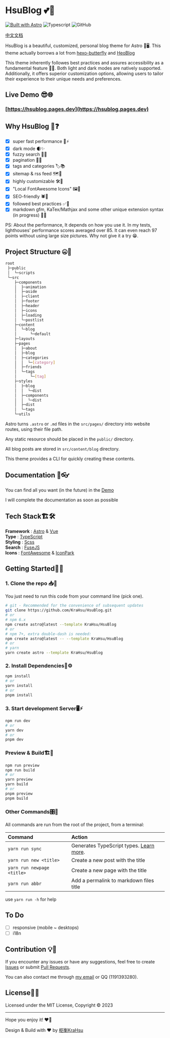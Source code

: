 # HsuBlog 💕🏡

[![Built with Astro](https://astro.badg.es/v1/built-with-astro.svg)](https://astro.build)
![Typescript](https://img.shields.io/badge/TypeScript-007ACC?style=for-the-badge&logo=typescript&logoColor=white)
![GitHub](https://img.shields.io/github/license/satnaing/astro-paper?color=%232F3741&style=for-the-badge)

[中文文档](/README_ZH.md)

HsuBlog is a beautiful, customized, personal blog theme for Astro 🌟🖥️. This theme actually borrows a lot from [hexo-butterfly](https://github.com/jerryc127/hexo-theme-butterfly) and [HeoBlog](https://blog.zhheo.com/update/)

This theme inherently followes best practices and assures accessibility as a fundamental feature 📜✅. Both light and dark modes are natively supported. Additionally, it offers superior customization options, allowing users to tailor their experience to their unique needs and preferences.

## Live Demo 😎🌐

### [https://hsublog.pages.dev](https://hsublog.pages.dev)

## Why HsuBlog 🤪❓

- [x] super fast performance 🚀⚡
- [x] dark mode 🌒✨
- [x] fuzzy search 🔎💡
- [x] pagination 📄📌
- [x] tags and categories 🏷️📚
- [x] sitemap & rss feed 🗺️🔔
- [x] highly customizable 🛠️🎨
- [x] "Local FontAwesome Icons" 🖼️💎
- [x] SEO-friendly 🕷️🔗
- [x] followed best practices ✅🥇
- [x] markdown gfm, KaTex/Mathjax and some other unique extension syntax (in progress) 📝🔧

PS: About the performance, It depends on how you use it. In my tests, lighthouses' performance scores averaged over 85. It can even reach 97 points without using large size pictures. Why not give it a try 😁.

## Project Structure 🤐📂

```bash
root
 ├─public
 │  └─scripts
 └─src
    ├─components
    │  ├─animation
    │  ├─aside
    │  ├─client
    │  ├─footer
    │  ├─header
    │  ├─icons
    │  ├─loading
    │  └─postlist
    ├─content
    │  └─blog
    │      └─default
    ├─layouts
    ├─pages
    │  ├─about
    │  ├─blog
    │  ├─categories
    │  │  └─[category]
    │  ├─friends
    │  └─tags
    │      └─[tag]
    ├─styles
    │  ├─blog
    │  │  └─dist
    │  ├─components
    │  │  └─dist
    │  ├─dist
    │  └─tags
    └─utils
```

Astro turns `.astro` or `.md` files in the `src/pages/` directory into website routes, using their file path.

Any static resource should be placed in the `public/` directory.

All blog posts are stored in `src/content/blog` directory.

This theme provides a  CLI for quickly creating these contents.

## Documentation 📄👓

You can find all you want (in the future) in the [Demo](https://demo.krahsu.top)

I will complete the documentation as soon as possible

## Tech Stack🏗️🛠️

**Framework** : [Astro](https://astro.build/) & [Vue](https://vuejs.org/)  
**Type** : [TypeScript](https://www.typescriptlang.org/)  
**Styling** : [Scss](https://www.sass.hk/)  
**Search** : [FuseJS](https://fusejs.io/)  
**Icons** : [FontAwesome](https://fontawesome.com/) & [IconPark](https://iconpark.oceanengine.com/home)

## Getting Started🚀🏁

### 1. Clone the repo 📥📝

You just need to run this code from your command line (pick one).

```bash
# git - Recommended for the convenience of subsequent updates
git clone https://github.com/KraHsu/HsuBlog.git
# or 
# npm 6.x
npm create astro@latest --template KraHsu/HsuBlog
# or 
# npm 7+, extra double-dash is needed:
npm create astro@latest -- --template KraHsu/HsuBlog
# or 
# yarn
yarn create astro --template KraHsu/HsuBlog
```

### 2. Install Dependencies🧰⚙️

```bash
npm install
# or
yarn install
# or 
pnpm install
```

### 3. Start development Server🖥️⚡

```bash
npm run dev
# or
yarn dev
# or
pnpm dev
```

### Preview & Build🏗️👀

```bash
npm run preview
npm run build
# or
yarn preview
yarn build
# or
pnpm preview
pnpm build
```

### Other Commands🎛️🔧

All commands are run from the root of the project, from a terminal:

| Command                    | Action                                                                                                     |
| :------------------------- | :--------------------------------------------------------------------------------------------------------- |
| `yarn run sync`            | Generates TypeScript types. [Learn more](https://docs.astro.build/en/reference/cli-reference/#astro-sync). |
| `yarn run new <title>`     | Create a new post with the title                                                                           |
| `yarn run newpage <title>` | Create a new page with the title                                                                           |
| `yarn run abbr`            | Add a permalink to markdown files title                                                                    |

use `yarn run -h` for help

## To Do

- [ ] responsive (mobile ~ desktops)
- [ ] i18n

## Contribution 💡💬

If you encounter any issues or have any suggestions, feel free to create [Issues](https://github.com/KraHsu/HsuBlog/issues) or submit [Pull Requests](https://github.com/KraHsu/HsuBlog/pulls).

You can also contact me through [my email](mailto:charles040318@gmail.com) or QQ (1191393280).

## License📃🔏

Licensed under the MIT License, Copyright © 2023

---

Hope you enjoy it! ❤️🎉

Design & Build with ❤ by [枢衡KraHsu](https://blog.krahsu.top)
